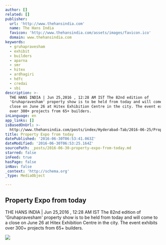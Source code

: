```yaml
---
author: []
related: []
publisher:
  url: 'http://www.thehansindia.com'
  name: The Hans India
  favicon: 'http://www.thehansindia.com/assets/images/favicon.ico'
  domain: www.thehansindia.com
keywords:
  - gruhapravesham
  - exhibit
  - builders
  - aparna
  - smr
  - hitex
  - ardhagiri
  - hdfc
  - credai
  - sbi
description: >-
  THE HANS INDIA | Jun 25,2016 , 12:28 AM IST The 82nd edition of
  'Gruhapravesham' property show is to be held from today and will come to a
  close on June 26 at Hitex Exhibition Centre in the city. The event exhibits
  over 300+ projects from 65+ builders.
inLanguage: en
app_links: []
isBasedOnUrl: >-
  http://www.thehansindia.com/posts/index/Hyderabad-Tab/2016-06-25/Property-Expo-from-today/237389
title: Property Expo from today
datePublished: '2016-06-30T06:53:41.063Z'
dateModified: '2016-06-30T06:53:25.164Z'
sourcePath: _posts/2016-06-30-property-expo-from-today.md
starred: false
inFeed: true
hasPage: false
inNav: false
_context: 'http://schema.org'
_type: MediaObject

---
```

<article style=""><h1>Property Expo from today</h1><p>THE HANS INDIA | Jun 25,2016 , 12:28 AM IST The 82nd edition of 'Gruhapravesham' property show is to be held from today and will come to a close on June 26 at Hitex Exhibition Centre in the city. The event exhibits over 300+ projects from 65+ builders.</p><img src="http://www.thehansindia.com/assets/7920_Property_Show.jpg" /></article>